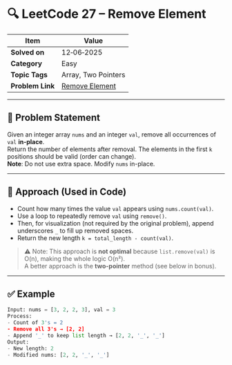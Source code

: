 # 🔍 LeetCode 27 – Remove Element

| Item | Value |
|------|-------|
| **Solved on** | 12‑06‑2025 |
| **Category** | Easy |
| **Topic Tags** | Array, Two Pointers |
| **Problem Link** | [Remove Element](https://leetcode.com/problems/remove-element/) |

---

## 📄 Problem Statement

Given an integer array `nums` and an integer `val`, remove all occurrences of `val` **in-place**.  
Return the number of elements after removal. The elements in the first `k` positions should be valid (order can change).  
**Note**: Do not use extra space. Modify `nums` in-place.

---

## 🧠 Approach (Used in Code)

- Count how many times the value `val` appears using `nums.count(val)`.
- Use a loop to repeatedly remove `val` using `remove()`.
- Then, for visualization (not required by the original problem), append underscores `_` to fill up removed spaces.
- Return the new length `k = total_length - count(val)`.

> ⚠️ Note: This approach is **not optimal** because `list.remove(val)` is O(n), making the whole logic O(n²).  
A better approach is the **two-pointer** method (see below in bonus).

---

## ✅ Example

```python
Input: nums = [3, 2, 2, 3], val = 3
Process:
- Count of 3's = 2
- Remove all 3's → [2, 2]
- Append '_' to keep list length → [2, 2, '_', '_']
Output:
- New length: 2
- Modified nums: [2, 2, '_', '_']
